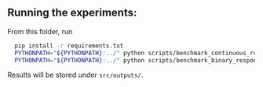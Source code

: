 ## Running the experiments:

From this folder, run
```sh
  pip install -r requirements.txt
  PYTHONPATH="${PYTHONPATH}:../" python scripts/benchmark_continuous_response.py
  PYTHONPATH="${PYTHONPATH}:../" python scripts/benchmark_binary_response.py
```
Results will be stored under `src/outputs/`.